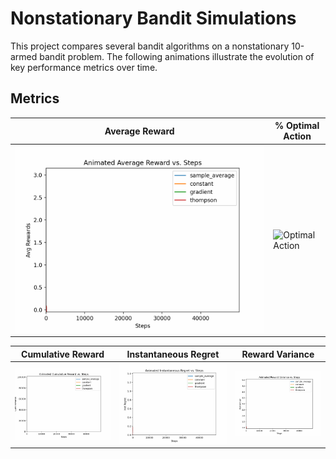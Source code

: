 # Nonstationary Bandit Simulations

This project compares several bandit algorithms on a nonstationary 10-armed bandit problem. The following animations illustrate the evolution of key performance metrics over time.

## Metrics


| Average Reward | % Optimal Action |
| -------------- | ---------------- |
| ![Average Reward](animation_avg_rewards.gif) | ![Optimal Action](animation_opt_perc.gif) |

| Cumulative Reward | Instantaneous Regret | Reward Variance |
| ----------------- | -------------------- | --------------- |
| ![Cumulative Reward](animation_cum_rewards.gif) | ![Instantaneous Regret](animation_inst_regret.gif) | ![Reward Variance](animation_reward_var.gif) |
